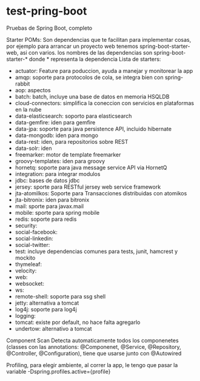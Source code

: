 # test-pring-boot
Pruebas de Spring Boot, completo

Starter POMs:
Son dependencias que te facilitan para implementar cosas, por ejemplo para arrancar un proyecto web tenemos spring-boot-starter-web, asi con varios.
los nombres de las dependencias son spring-boot-starter-* donde * representa la dependencia
Lista de starters:
* actuator: Feature para poduccion, ayuda a manejar y monitorear la app
* amqp: soporte para protocolos de cola, se integra bien con spring-rabbit
* aop: aspectos
* batch: batch, incluye una base de datos en memoria HSQLDB
* cloud-connectors: simplifica la coneccion con servicios en plataformas en la nube
* data-elasticsearch: soporto para elasticsearch
* data-gemfire: iden para gemfire
* data-jpa: soporte para java persistence API, incluido hibernate
* data-mongodb: iden para mongo
* data-rest: iden, para repositorios sobre REST
* data-solr: iden
* freemarker: motor de template freemarker
* groovy-templates: iden para groovy
* hornetq: soporte para java message service API via HornetQ
* integration: para integrar modulos
* jdbc: bases de datos jdbc
* jersey: sporte para RESTful jersey web service framework
* jta-atomilkos: Soporte para Transacciones distribuidas con atomikos
* jta-bitronix: iden para bitronix
* mail: sporte para javax.mail
* mobile: sporte para spring mobile
* redis: soporte para redis
* security:
* social-facebook:
* social-linkedin:
* social-twitter:
* test: incluye dependencias comunes para tests, junit, hamcrest y mockito
* thymeleaf:
* velocity:
* web:
* websocket:
* ws:
* remote-shell: soporte para ssg shell
* jetty: alternativa a tomcat
* log4j: soporte para log4j
* logging:
* tomcat: existe por default, no hace falta agregarlo
* undertow: alternativo a tomcat

Component Scan
Detecta automaticamente todos los componenetes (classes con las annotations: @Componenet, @Service, @Repository, @Controller, @Configuration), tiene que usarse junto con @Autowired


Profiling, para elegir ambiente, al correr la app, le tengo que pasar la variable -Dspring.profiles.active={profile}